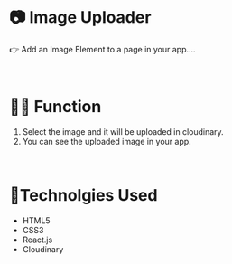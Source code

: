 <h1>📷 Image Uploader</h1>
<p>👉 Add an Image Element to a page in your app....</p>
<br>
<h1>👩‍💻 Function</h1>
<ol>
  <li>Select the image and it will be uploaded in cloudinary.</li>
  <li>You can see the uploaded image in your app.</li>
</ol>
<br>
<h1>📱Technolgies Used</h1>
<ul>
  <li>HTML5</li>
  <li>CSS3</li>
  <li>React.js</li>
  <li>Cloudinary</li>
</ul>

